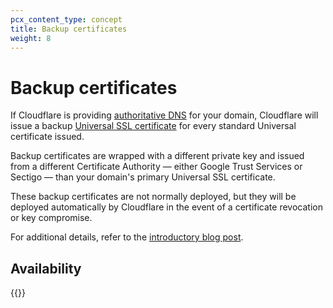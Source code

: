 ```yaml
---
pcx_content_type: concept
title: Backup certificates
weight: 8
---
```


# Backup certificates

If Cloudflare is providing [authoritative DNS](/dns/zone-setups/full-setup/) for your domain, Cloudflare will issue a backup [Universal SSL certificate](/ssl/edge-certificates/universal-ssl/) for every standard Universal certificate issued.

Backup certificates are wrapped with a different private key and issued from a different Certificate Authority — either Google Trust Services or Sectigo — than your domain's primary Universal SSL certificate.

These backup certificates are not normally deployed, but they will be deployed automatically by Cloudflare in the event of a certificate revocation or key compromise.

For additional details, refer to the [introductory blog post](https://blog.cloudflare.com/introducing-backup-certificates/).

## Availability

{{<feature-table id="ssl.backup_certificates">}}